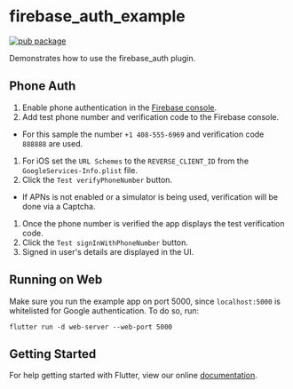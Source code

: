 # firebase_auth_example

[![pub package](https://img.shields.io/pub/v/firebase_auth.svg)](https://pub.dartlang.org/packages/firebase_auth)

Demonstrates how to use the firebase_auth plugin.

## Phone Auth

1. Enable phone authentication in the [Firebase console]((https://console.firebase.google.com/u/0/project/_/authentication/providers)).
1. Add test phone number and verification code to the Firebase console.
  - For this sample the number `+1 408-555-6969` and verification code `888888` are used.
1. For iOS set the `URL Schemes` to the `REVERSE_CLIENT_ID` from the `GoogleServices-Info.plist` file.
1. Click the `Test verifyPhoneNumber` button.
  - If APNs is not enabled or a simulator is being used, verification
    will be done via a Captcha.
1. Once the phone number is verified the app displays the test 
   verification code.
1. Click the `Test signInWithPhoneNumber` button.
1. Signed in user's details are displayed in the UI.

## Running on Web

Make sure you run the example app on port 5000, since `localhost:5000` is
whitelisted for Google authentication. To do so, run:

```
flutter run -d web-server --web-port 5000
```

## Getting Started

For help getting started with Flutter, view our online
[documentation](http://flutter.io/).
